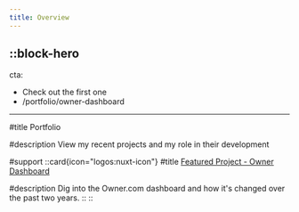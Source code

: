 ```yaml
---
title: Overview
---
```



::block-hero
---
cta:
- Check out the first one
- /portfolio/owner-dashboard
---

#title
Portfolio

#description
View my recent projects and my role in their development



#support
::card{icon="logos:nuxt-icon"}
#title
[Featured Project - Owner Dashboard](/portfolio/owner-dashboard)

#description
Dig into the Owner.com dashboard and how it's changed over the past two years.
::
::